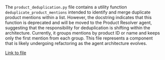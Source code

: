 The `product_deduplication.py` file contains a utility function `deduplicate_product_mentions` intended to identify and merge duplicate product mentions within a list. However, the docstring indicates that this function is deprecated and will be moved to the Product Resolver agent, suggesting that the responsibility for deduplication is shifting within the architecture. Currently, it groups mentions by product ID or name and keeps only the first mention from each group. This file represents a component that is likely undergoing refactoring as the agent architecture evolves.

[Link to file](../../../../src/hermes/data_processing/product_deduplication.py) 
